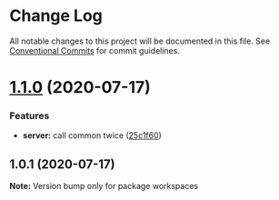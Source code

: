 # Change Log

All notable changes to this project will be documented in this file.
See [Conventional Commits](https://conventionalcommits.org) for commit guidelines.

# [1.1.0](https://github.com/guillermocorrea/lerna-test/compare/v1.0.1...v1.1.0) (2020-07-17)


### Features

* **server:** call common twice ([25c1f60](https://github.com/guillermocorrea/lerna-test/commit/25c1f60e758f432897b99c069b1093c677812f63))





## 1.0.1 (2020-07-17)

**Note:** Version bump only for package workspaces
